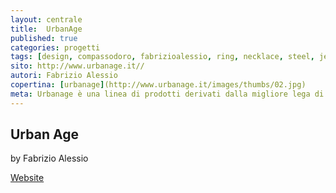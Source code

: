 ```yaml
---
layout: centrale
title:  UrbanAge
published: true
categories: progetti
tags: [design, compassodoro, fabrizioalessio, ring, necklace, steel, jewelry, urbanage]
sito: http://www.urbanage.it//
autori: Fabrizio Alessio
copertina: [urbanage](http://www.urbanage.it/images/thumbs/02.jpg)
meta: Urbanage è una linea di prodotti derivati dalla migliore lega di alluminio.
---
```

## Urban Age
by Fabrizio Alessio

[Website](http://www.urbanage.it/)
